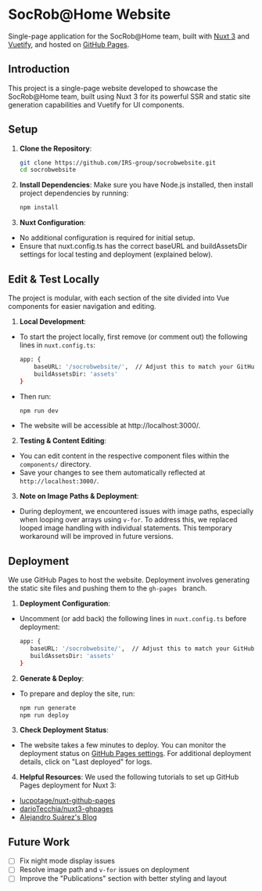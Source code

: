 # SocRob@Home Website

Single-page application for the SocRob@Home team, built with [Nuxt 3](https://nuxt.com/) and [Vuetify](https://vuetifyjs.com/), and hosted on [GitHub Pages](https://github.com/IRS-group/socrobwebsite).

## Introduction

This project is a single-page website developed to showcase the SocRob@Home team, built using Nuxt 3 for its powerful SSR and static site generation capabilities and Vuetify for UI components.

## Setup

1. **Clone the Repository**:
   ```bash
   git clone https://github.com/IRS-group/socrobwebsite.git
   cd socrobwebsite

2. **Install Dependencies**: Make sure you have Node.js installed, then install project dependencies by running:
    ```bash
   npm install

3. **Nuxt Configuration**:
- No additional configuration is required for initial setup.
- Ensure that nuxt.config.ts has the correct baseURL and buildAssetsDir settings for local testing and deployment (explained below).


## Edit & Test Locally

The project is modular, with each section of the site divided into Vue components for easier navigation and editing.

1. **Local Development**:
- To start the project locally, first remove (or comment out) the following lines in ```nuxt.config.ts```:
    ```bash
   app: {
        baseURL: '/socrobwebsite/',  // Adjust this to match your GitHub Pages repo name
        buildAssetsDir: 'assets'
    }
- Then run:
    ```bash
   npm run dev
- The website will be accessible at http://localhost:3000/.

2. **Testing & Content Editing**:
- You can edit content in the respective component files within the ```components/``` directory.
- Save your changes to see them automatically reflected at ```http://localhost:3000/```.

3. **Note on Image Paths & Deployment**:
- During deployment, we encountered issues with image paths, especially when looping over arrays using ```v-for```. To address this, we replaced looped image handling with individual statements. This temporary workaround will be improved in future versions.



## Deployment

We use GitHub Pages to host the website. Deployment involves generating the static site files and pushing them to the ``gh-pages `` branch.

1. **Deployment Configuration**:
- Uncomment (or add back) the following lines in ```nuxt.config.ts``` before deployment:
     ```bash
    app: {
        baseURL: '/socrobwebsite/',  // Adjust this to match your GitHub Pages repo name
        buildAssetsDir: 'assets'
    }

2. **Generate & Deploy**:
- To prepare and deploy the site, run:
    ```bash
    npm run generate
    npm run deploy

3. **Check Deployment Status**:
- The website takes a few minutes to deploy. You can monitor the deployment status on [GitHub Pages settings](https://github.com/IRS-group/socrobwebsite/settings/pages). For additional deployment details, click on "Last deployed" for logs.

4. **Helpful Resources**: We used the following tutorials to set up GitHub Pages deployment for Nuxt 3:
- [lucpotage/nuxt-github-pages](https://github.com/lucpotage/nuxt-github-pages)
- [darioTecchia/nuxt3-ghpages](https://github.com/darioTecchia/nuxt3-ghpages/tree/main)
- [Alejandro Suárez's Blog](https://alejandrosuarez.eu/blog/how-to-deploy-nuxt3-app-in-github-pages/)



## Future Work
- [ ] Fix night mode display issues
- [ ] Resolve image path and ```v-for``` issues on deployment
- [ ] Improve the "Publications" section with better styling and layout